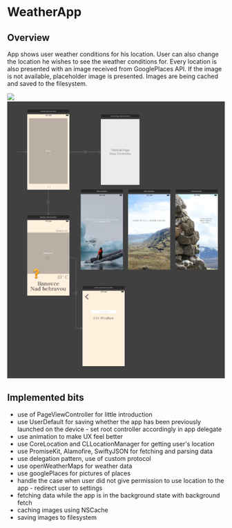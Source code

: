 # WeatherApp

## Overview
App shows user weather conditions for his location. User can also change the location he wishes to see the weather conditions for. Every location is also presented with an image received from GooglePlaces API. If the image is not available, placeholder image is presented. Images are being cached and saved to the filesystem.

![](weatherApp2.gif)
![](weatherApp_storyboard.png)





## Implemented bits 
* use of PageViewController for little introduction
* use UserDefault for saving whether the app has been previously launched on the device - set root controller accordingly in app delegate
* use animation to make UX feel better
* use CoreLocation and CLLocationManager for getting user's location
* use PromiseKit, Alamofire, SwiftyJSON for fetching and parsing data
* use delegation pattern, use of custom protocol 
* use openWeatherMaps for weather data
* use googlePlaces for pictures of places
* handle the case when user did not give permission to use location to the app - redirect user to settings
* fetching data while the app is in the background state with background fetch 
* caching images using NSCache
* saving images to filesystem
